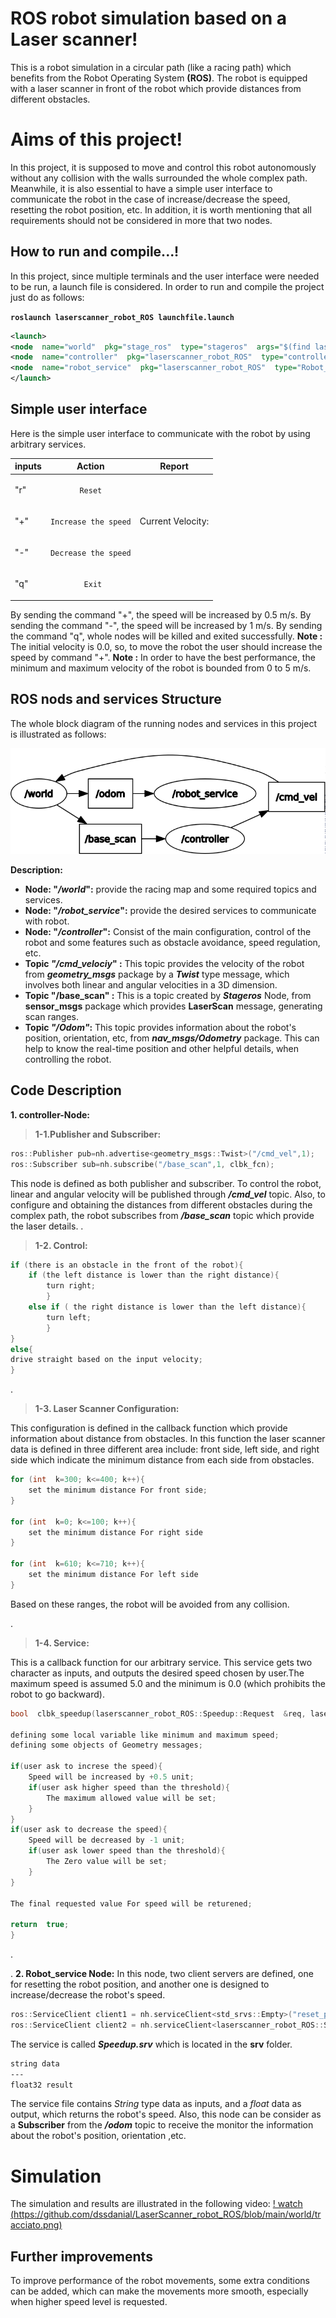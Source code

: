 ﻿# ROS robot simulation based on a Laser scanner!

This is a robot simulation in a circular path (like a racing path) which benefits from the Robot Operating System **(ROS)**. The robot is equipped with a laser scanner in front of the robot which provide distances from different obstacles.  

# Aims of this project!

In this project, it is supposed to move and control this robot autonomously without any collision with the walls surrounded the whole complex path. Meanwhile, it is also essential to have a simple user interface to communicate the robot in the case of increase/decrease the speed, resetting the robot position, etc. In addition, it is worth mentioning that all requirements should not be considered in more that two nodes. 

## How to run and compile...! 

In this project, since multiple terminals and the user interface were needed to be run, a launch file is considered. In order to run and compile the project just do as follows:

__`roslaunch laserscanner_robot_ROS launchfile.launch`__
```xml
<launch>
<node  name="world"  pkg="stage_ros"  type="stageros"  args="$(find laserscanner_robot_ROS)/world/my_world.world"  />
<node  name="controller"  pkg="laserscanner_robot_ROS"  type="controller"/>
<node  name="robot_service"  pkg="laserscanner_robot_ROS"  type="Robot_Services"  required="true"  output="screen"/>
</launch>
```

## Simple user interface
Here is the simple user interface to communicate with the robot by using arbitrary services.


| inputs               |Action                          |Report                         |
|----------------|-------------------------------|-----------------------------|
|"r"| <p  align="center">`Reset`            |           |
|"+"          |<p  align="center">`Increase the speed`            |Current Velocity:            |
|"-"          |<p  align="center">`Decrease the speed`|
|"q"|<p  align="center">` Exit`| 

By sending the command "+", the speed will be increased by 0.5 m/s.
By sending the command "-", the speed will be increased by 1 m/s.
By sending the command "q", whole nodes will be killed and exited successfully.
**Note :** The initial velocity is 0.0, so, to move the robot the user should increase the speed by command "+". 
**Note :** In order to have the best performance, the minimum and maximum velocity of the robot is bounded from 0 to 5 m/s. 

## ROS nods and services Structure

The whole block diagram of the running nodes and services in this project is illustrated as follows:

<p align="center">
<img src="https://github.com/dssdanial/LaserScanner_robot_ROS/blob/main/world/rosgraph.png">
</p>


 **Description:**
 
 - **Node: "*/world*":** provide the racing map and some required topics and services.
 - **Node: "*/robot_service*":** provide the desired services to communicate with robot.
 - **Node: "*/controller*":** Consist of the main configuration, control of the robot and some features such as obstacle avoidance, speed regulation, etc.
 - **Topic *"/cmd_velociy*" :** This topic provides the velocity of the robot from ***geometry_msgs*** package by a ***Twist*** type message, which involves both linear and angular velocities in a 3D dimension.
 - **Topic "/base_scan" :** This is a topic created by ***Stageros*** Node, from **sensor_msgs** package which provides **LaserScan** message, generating scan ranges.
 - **Topic *"/Odom"*:** This topic provides information about the robot's position, orientation, etc, from ***nav_msgs/Odometry*** package. This can help to know the real-time position and other helpful details, when controlling the robot.

## Code Description

 
 **1. controller-Node:**

 

> **1-1.Publisher and Subscriber:**
```C
ros::Publisher pub=nh.advertise<geometry_msgs::Twist>("/cmd_vel",1);
ros::Subscriber sub=nh.subscribe("/base_scan",1, clbk_fcn);
```
This node is defined as both publisher and subscriber. To control the robot, linear and angular velocity will be published through ***/cmd_vel*** topic. Also, to configure and obtaining the distances from different obstacles during the complex path, the robot subscribes from ***/base_scan*** topic which provide the laser details. 
.
> 
> **1-2. Control:**
```C
if (there is an obstacle in the front of the robot){
	if (the left distance is lower than the right distance){
		turn right;
		}
	else if ( the right distance is lower than the left distance){
		turn left;
		}
}
else{
drive straight based on the input velocity;
}
```
.
> **1-3. Laser Scanner Configuration:**

This configuration is defined in the callback function which provide information about distance from obstacles. In this function the laser scanner data is defined in three different area include: front side, left side, and right side which indicate the minimum distance from each side from obstacles. 
```C
for (int  k=300; k<=400; k++){
	set the minimum distance For front side;
}

for (int  k=0; k<=100; k++){
	set the minimum distance For right side
}

for (int  k=610; k<=710; k++){
	set the minimum distance For left side
}
```
Based on these ranges, the robot will be avoided from any collision.

.

> **1-4. Service:**

This is a callback function for our arbitrary service. This service gets two character as inputs, and outputs the desired speed chosen by user.The maximum speed is assumed 5.0 and the minimum is 0.0 (which prohibits the robot to go backward).

```C
bool  clbk_speedup(laserscanner_robot_ROS::Speedup::Request  &req, laserscanner_robot_ROS::Speedup::Response  &res){

defining some local variable like minimum and maximum speed;
defining some objects of Geometry messages;

if(user ask to increse the speed){ 
	Speed will be increased by +0.5 unit;
	if(user ask higher speed than the threshold){
		The maximum allowed value will be set; 
	}
}
if(user ask to decrease the speed){ 
	Speed will be decreased by -1 unit;
	if(user ask lower speed than the threshold){
		The Zero value will be set; 
	}
}

The final requested value For speed will be returened; 

return  true;
}
```
.

.
 **2. Robot_service Node:**
In this node, two client servers are defined, one for resetting the robot position, and another one is designed to increase/decrease the robot's speed.
```C
ros::ServiceClient client1 = nh.serviceClient<std_srvs::Empty>("reset_positions");
ros::ServiceClient client2 = nh.serviceClient<laserscanner_robot_ROS::Speedup>("speed_up");
```
The service is called ***Speedup.srv*** which is located in the **srv** folder.  
```xml
string data 
---
float32 result
```
The service file contains *String* type data as inputs, and a *float* data as output, which returns the robot's speed.
Also, this node can be consider as a **Subscriber** from the ***/odom*** topic to receive the monitor the information about the robot's position, orientation ,etc.



# Simulation
The simulation and results are illustrated in the following video:
[! watch (https://github.com/dssdanial/LaserScanner_robot_ROS/blob/main/world/tracciato.png)](https://youtu.be/MY6nIdYGh3Q)

## Further improvements
To improve performance of the robot movements, some extra conditions can be added, which can make the movements more smooth, especially when higher speed level is requested.  
